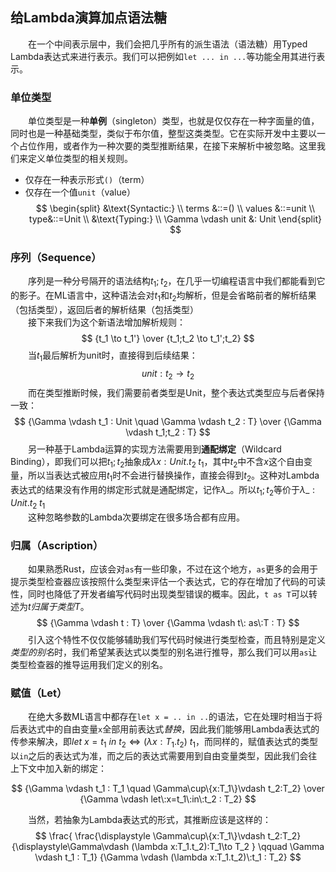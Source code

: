 ## 给Lambda演算加点语法糖
&emsp;&emsp;在一个中间表示层中，我们会把几乎所有的派生语法（语法糖）用Typed Lambda表达式来进行表示。我们可以把例如`let ... in ...`等功能全用其进行表示。

### 单位类型
&emsp;&emsp;单位类型是一种**单例**（singleton）类型，也就是仅仅存在一种字面量的值，同时也是一种基础类型，类似于布尔值，整型这类类型。它在实际开发中主要以一个占位作用，或者作为一种次要的类型推断结果，在接下来解析中被忽略。这里我们来定义单位类型的相关规则。
- 仅存在一种表示形式`()`（term）
- 仅存在一个值`unit`（value）
$$
\begin{split}
&\text{Syntactic:} \\
terms &::=() \\
values &::=unit \\
type&::=Unit \\
&\text{Typing:} \\
\Gamma \vdash unit &: Unit
\end{split}
$$

### 序列（Sequence）
&emsp;&emsp;序列是一种分号隔开的语法结构$t_1;t_2$，在几乎一切编程语言中我们都能看到它的影子。在ML语言中，这种语法会对$t_1$和$t_2$均解析，但是会省略前者的解析结果（包括类型），返回后者的解析结果（包括类型）   
&emsp;&emsp;接下来我们为这个新语法增加解析规则：
$$
{t_1 \to t_1'}
\over
{t_1;t_2 \to t_1';t_2}
$$
&emsp;&emsp;当$t_1$最后解析为unit时，直接得到后续结果：
$$
{unit:t_2 \to t_2}
$$
&emsp;&emsp;而在类型推断时候，我们需要前者类型是Unit，整个表达式类型应与后者保持一致：
$$
{\Gamma \vdash t_1 : Unit \quad \Gamma \vdash t_2 : T}
\over
{\Gamma \vdash t_1;t_2 : T}
$$
&emsp;&emsp;另一种基于Lambda运算的实现方法需要用到**通配绑定**（Wildcard Binding），即我们可以把$t_1;t_2$抽象成$\lambda x:Unit.t_2 \; t_1$，其中$t_2$中不含$x$这个自由变量，所以当表达式被应用$t_1$时不会进行替换操作，直接会得到$t_2$。这种对Lambda表达式的结果没有作用的绑定形式就是通配绑定，记作$\lambda\_$。所以$t_1;t_2$等价于$\lambda\_:Unit.t_2 \; t_1$  
&emsp;&emsp;这种忽略参数的Lambda次要绑定在很多场合都有应用。

### 归属（Ascription）
&emsp;&emsp;如果熟悉Rust，应该会对`as`有一些印象，不过在这个地方，`as`更多的会用于提示类型检查器应该按照什么类型来评估一个表达式，它的存在增加了代码的可读性，同时也降低了开发者编写代码时出现类型错误的概率。因此，`t as T`可以转述为*t归属于类型T*。
$$
{\Gamma \vdash t : T}
\over
{\Gamma \vdash t\: as\:T : T}
$$
&emsp;&emsp;引入这个特性不仅仅能够辅助我们写代码时候进行类型检查，而且特别是定义*类型的别名*时，我们希望某表达式以类型的别名进行推导，那么我们可以用`as`让类型检查器的推导运用我们定义的别名。

### 赋值（Let）
&emsp;&emsp;在绝大多数ML语言中都存在`let x = .. in ..`的语法，它在处理时相当于将后表达式中的自由变量`x`全部用前表达式*替换*，因此我们能够用Lambda表达式的传参来解决，即$let\:x=t_1\:in\:t_2 \iff (\lambda x:T_1.t_2)\:t_1$，而同样的，赋值表达式的类型以`in`之后的表达式为准，而之后的表达式需要用到自由变量类型，因此我们会往上下文中加入新的绑定：

$$
{\Gamma \vdash t_1 : T_1 \quad \Gamma\cup\{x:T_1\}\vdash t_2:T_2}
\over
{\Gamma \vdash let\:x=t_1\:in\:t_2 : T_2}
$$

&emsp;&emsp;当然，若抽象为Lambda表达式的形式，其推断应该是这样的：
$$
\frac{
  \frac{\displaystyle \Gamma\cup\{x:T_1\}\vdash t_2:T_2}
  {\displaystyle\Gamma\vdash (\lambda x:T_1.t_2):T_1\to T_2 }
  \qquad  \Gamma \vdash t_1 : T_1}
{\Gamma \vdash (\lambda x:T_1.t_2)\:t_1 : T_2}
$$